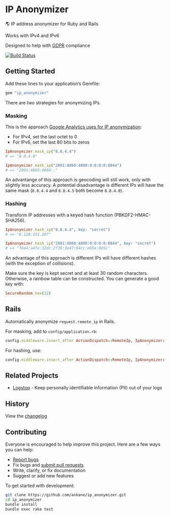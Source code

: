 # IP Anonymizer

:earth_americas: IP address anonymizer for Ruby and Rails

Works with IPv4 and IPv6

Designed to help with [GDPR](https://en.wikipedia.org/wiki/General_Data_Protection_Regulation) compliance

[![Build Status](https://github.com/ankane/ip_anonymizer/workflows/build/badge.svg?branch=master)](https://github.com/ankane/ip_anonymizer/actions)

## Getting Started

Add these lines to your application’s Gemfile:

```ruby
gem "ip_anonymizer"
```

There are two strategies for anonymizing IPs.

### Masking

This is the approach [Google Analytics uses for IP anonymization](https://support.google.com/analytics/answer/2763052):

- For IPv4, set the last octet to 0
- For IPv6, set the last 80 bits to zeros

```ruby
IpAnonymizer.mask_ip("8.8.4.4")
# => "8.8.4.0"

IpAnonymizer.mask_ip("2001:4860:4860:0:0:0:0:8844")
# => "2001:4860:4860::"
```

An advantange of this approach is geocoding will still work, only with slightly less accuracy. A potential disadvantage is different IPs will have the same mask (`8.8.4.4` and `8.8.4.5` both become `8.8.4.0`).

### Hashing

Transform IP addresses with a keyed hash function (PBKDF2-HMAC-SHA256).

```ruby
IpAnonymizer.hash_ip("8.8.4.4", key: "secret")
# => "6.128.151.207"

IpAnonymizer.hash_ip("2001:4860:4860:0:0:0:0:8844", key: "secret")
# => "f6e4:a4fe:32dc:2f39:3e47:84cc:e85e:865c"
```

An advantage of this approach is different IPs will have different hashes (with the exception of collisions).

Make sure the key is kept secret and at least 30 random characters. Otherwise, a rainbow table can be constructed. You can generate a good key with:

```ruby
SecureRandom.hex(32)
```

## Rails

Automatically anonymize `request.remote_ip` in Rails.

For masking, add to `config/application.rb`:

```ruby
config.middleware.insert_after ActionDispatch::RemoteIp, IpAnonymizer::MaskIp
```

For hashing, use:

```ruby
config.middleware.insert_after ActionDispatch::RemoteIp, IpAnonymizer::HashIp, key: "secret"
```

## Related Projects

- [Logstop](https://github.com/ankane/logstop) - Keep personally identifiable information (PII) out of your logs

## History

View the [changelog](https://github.com/ankane/ip_anonymizer/blob/master/CHANGELOG.md)

## Contributing

Everyone is encouraged to help improve this project. Here are a few ways you can help:

- [Report bugs](https://github.com/ankane/ip_anonymizer/issues)
- Fix bugs and [submit pull requests](https://github.com/ankane/ip_anonymizer/pulls)
- Write, clarify, or fix documentation
- Suggest or add new features

To get started with development:

```sh
git clone https://github.com/ankane/ip_anonymizer.git
cd ip_anonymizer
bundle install
bundle exec rake test
```
